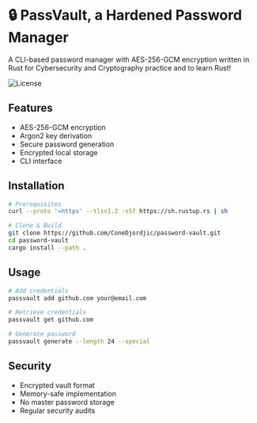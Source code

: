 # 🔒 PassVault, a Hardened Password Manager

A CLI-based password manager with AES-256-GCM encryption written in Rust for Cybersecurity and Cryptography practice and to learn Rust!

![License](https://img.shields.io/badge/license-MIT-blue)

## Features
- AES-256-GCM encryption
- Argon2 key derivation
- Secure password generation
- Encrypted local storage
- CLI interface

## Installation
```bash
# Prerequisites
curl --proto '=https' --tlsv1.2 -sSf https://sh.rustup.rs | sh

# Clone & Build
git clone https://github.com/ConeDjordjic/password-vault.git
cd password-vault
cargo install --path .
```

## Usage
```bash
# Add credentials
passvault add github.com your@email.com

# Retrieve credentials
passvault get github.com

# Generate password
passvault generate --length 24 --special
```

## Security
- Encrypted vault format
- Memory-safe implementation
- No master password storage
- Regular security audits
